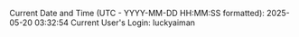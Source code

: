 Current Date and Time (UTC - YYYY-MM-DD HH:MM:SS formatted): 2025-05-20 03:32:54
Current User's Login: luckyaiman

